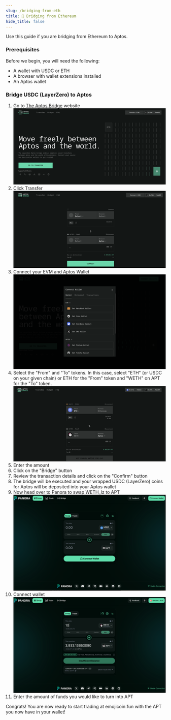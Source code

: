 ```yaml
---
slug: /bridging-from-eth
title: 🔷 Bridging from Ethereum
hide_title: false
---
```


<!--- cspell:word Panora -->

Use this guide if you are bridging from Ethereum to Aptos.

### Prerequisites

Before we begin, you will need the following:

- A wallet with USDC or ETH
- A browser with wallet extensions installed
- An Aptos wallet

### Bridge USDC (LayerZero) to Aptos

1. Go to [The Aptos Bridge] website
   ![eth1](./images/eth1.png "eth1")
1. Click Transfer
   ![eth2](./images/eth2.png "eth2")
1. Connect your EVM and Aptos Wallet
   ![eth3](./images/eth3.png "eth3")
1. Select the "From" and "To" tokens. In this case, select "ETH" (or USDC
   on your given chain) or ETH for the "From" token and "WETH" on APT for the
   "To" token.
   ![eth4](./images/eth4.png "eth4")
1. Enter the amount
1. Click on the "Bridge" button
1. Review the transaction details and click on the "Confirm" button
1. The bridge will be executed and your wrapped USDC (LayerZero) coins for
   Aptos will be deposited into your Aptos wallet
1. Now head over to Panora to swap WETH_lz to APT
   ![eth5](./images/eth5.png "eth5")
1. Connect wallet
   ![eth6](./images/eth6.png "eth6")
1. Enter the amount of funds you would like to turn into APT

Congrats! You are now ready to start trading at emojicoin.fun with the APT you
now have in your wallet!

[the aptos bridge]: https://theaptosbridge.com/
